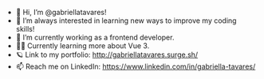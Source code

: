 - 👋 Hi, I’m @gabriellatavares!
- 👀 I’m always interested in learning new ways to improve my coding skills!
- 🚀 I’m currently working as a frontend developer.
- 👩‍💻 Currently learning more about Vue 3.
- 🪐 Link to my portfolio: http://gabriellatavares.surge.sh/
- 📫 Reach me on LinkedIn: https://www.linkedin.com/in/gabriella-tavares/ 

<!---
gabriellatavares/gabriellatavares is a ✨ special ✨ repository because its `README.md` (this file) appears on your GitHub profile.
You can click the Preview link to take a look at your changes.
--->
